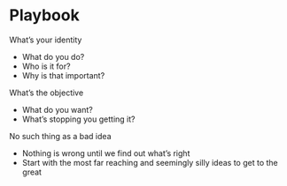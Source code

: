 # Playbook

What’s your identity

- What do you do?
- Who is it for?
- Why is that important?

What’s the objective

- What do you want?
- What’s stopping you getting it?

No such thing as a bad idea

- Nothing is wrong until we find out what’s right
- Start with the most far reaching and seemingly silly ideas to get to the great